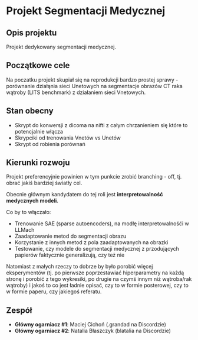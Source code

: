 # Projekt Segmentacji Medycznej

## Opis projektu
Projekt dedykowany segmentacji medycznej.

## Początkowe cele
Na poczatku projekt skupiał się na reprodukcji bardzo prostej sprawy - porównanie działąnia sieci Unetowych na segmentacje obrazów CT raka wątroby (LITS benchmark) z działaniem sieci Vnetowych.

## Stan obecny
- Skrypt do konwersji z dicoma na nifti z całym chrzanieniem się które to potencjalnie włącza
- Skrypciki od trenowania Vnetów vs Unetów
- Skrypt od robienia porównań

## Kierunki rozwoju
Projekt preferencyjnie powinien w tym punkcie zrobić branching - off, tj. obrać jakiś bardziej światły cel.

Obecnie głównym kandydatem do tej roli jest **interpretowalność medycznych modeli**.

Co by to włączało:
- Trenowanie SAE (sparse autoencoders), na modłę interpretowalnośći w LLMach
- Zaadaptowanie metod do segmentacji obrazu
- Korzystanie z innych metod z pola zaadaptowanych na obrazki
- Testowanie, czy modele do segmentacji medycznej z przodujących papierów faktycznie generalizują, czy też nie


Natomiast z małych rzeczy to dobrze by było porobić więcej eksperymentów (tj. po pierwsze poprzestawiać hiperparametry na każdą stronę i porobić z tego wykresiki, po drugie na czymś innym niż wątroba/rak wątroby) i jakoś to co jest ładnie opisać, czy to w formie posterowej, czy to w formie paperu, czy jakiegoś referatu.
## Zespół
- **Główny ogarniacz #1**: Maciej Cichoń (.grandad na Discordzie)
- **Główny ogarniacz #2**: Natalia Błaszczyk (blatalia na Discordzie)
